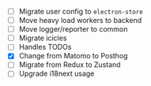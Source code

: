 - [ ] Migrate user config to `electron-store`
- [ ] Move heavy load workers to backend
- [ ] Move logger/reporter to common
- [ ] Migrate icicles
- [ ] Handles TODOs
- [x] Change from Matomo to Posthog
- [ ] Migrate from Redux to Zustand
- [ ] Upgrade i18next usage
